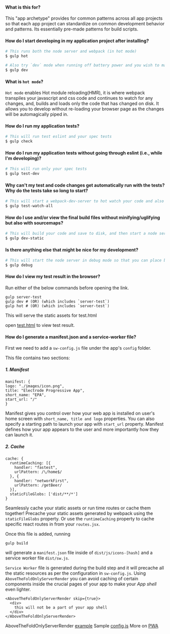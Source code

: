 #### What is this for?

This "app archetype" provides for common patterns across all app projects so that each app project can standardize on common development behavior and patterns. Its essentially pre-made patterns for build scripts.

#### How do I start developing in my application project after installing?

```bash
# This runs both the node server and webpack (in hot mode)
$ gulp hot

# Also try `dev` mode when running off battery power and you wish to maximize battery life.
$ gulp dev
```

#### What is `hot mode`?

`Hot mode` enables Hot module reloading(HMR), it is where webpack transpiles your javascript and css code and continues to watch for any changes, and, builds and loads only the code that has changed on disk. It allows you to develop without re-loading your browser page as the changes will be automagically piped in.

#### How do I run my application tests?

```bash
# This will run test eslint and your spec tests
$ gulp check
```

#### How do I run my application tests without going through eslint (i.e., while I'm developing)?

```bash
# This will run only your spec tests
$ gulp test-dev
```

#### Why can't my test and code changes get automatically run with the tests?  Why do the tests take so long to start?

```bash
# This will start a webpack-dev-server to hot watch your code and also start a karma test browser that auto-reruns when specs or client code changes.
$ gulp test-watch-all
```

#### How do I use and/or view the final build files without minifying/uglifying but also with sourcemaps?

```bash
# This will build your code and save to disk, and then start a node server (without using webpack-dev-server).
$ gulp dev-static
```

#### Is there anything else that might be nice for my development?

```bash
# This will start the node server in debug mode so that you can place breakpoints, "debugger" statements, or use `node-inspector`.
$ gulp debug
```

#### How do I view my test result in the browser?

Run either of the below commands before opening the link.

```
gulp server-test
gulp dev # (OR) (which includes `server-test`)
gulp hot # (OR) (which includes `server-test`)
```
This will serve the static assets for test.html

open [test.html]((http://localhost:3001/node_modules/kununu-electrode-archetype-react-app/config/browser_test/test.html)) to view test result.

#### How do I generate a manifest.json and a service-worker file?

First we need to add a `sw-config.js` file under the app's `config` folder.

This file contains two sections:

##### 1. Manifest
  ```
manifest: {
  logo: "./images/icon.png",
  title: "Electrode Progressive App",
  short_name: "EPA",
  start_url: "/"
}
  ```
  Manifest gives you control over how your web app is installed on user's home screen with `short_name, title and logo` properties. You can also specify a starting path to launch your app with `start_url` property. Manifest defines how your app appears to the user and more importantly how they can launch it.

##### 2. Cache

```
cache: {
  runtimeCaching: [{
    handler: "fastest",
    urlPattern: /\/home$/
  }, {
    handler: "networkFirst",
    urlPattern: /getBeer/
  }],
  staticFileGlobs: ['dist/**/*']
}
```

  Seamlessly cache your static assets or run time routes or cache them together!
  Precache your static assets generated by webpack using the `staticFileGlobs` property. Or use the `runtimeCaching` property to cache specific react routes in from your `routes.jsx`.

Once this file is added, running

```
gulp build
```

will generate a `manifest.json` file inside of `dist/js/icons-[hash]` and a service worker file `dist/sw.js`.

`Service Worker` file is generated during the build step and it will precache all the static resources as per the configuration in `sw-config.js`.
Using `AboveTheFoldOnlyServerRender` you can avoid caching of certain components inside the crucial pages of your app to make your _App shell_ even lighter.

```
<AboveTheFoldOnlyServerRender skip={true}>
  <div>
    this will not be a part of your app shell
  </div>
</AboveTheFoldOnlyServerRender>
```

AboveTheFoldOnlyServerRender [example](https://github.com/docs-code-examples-electrode-io/electrode-progressive-beer/blob/master/client/components/home.jsx#L69-L83)
Sample [config.js](https://github.com/electrode-io/electrode-boilerplate-universal-react-node/blob/master/config/sw-config.js)
More on [PWA](https://developers.google.com/web/progressive-web-apps/)
